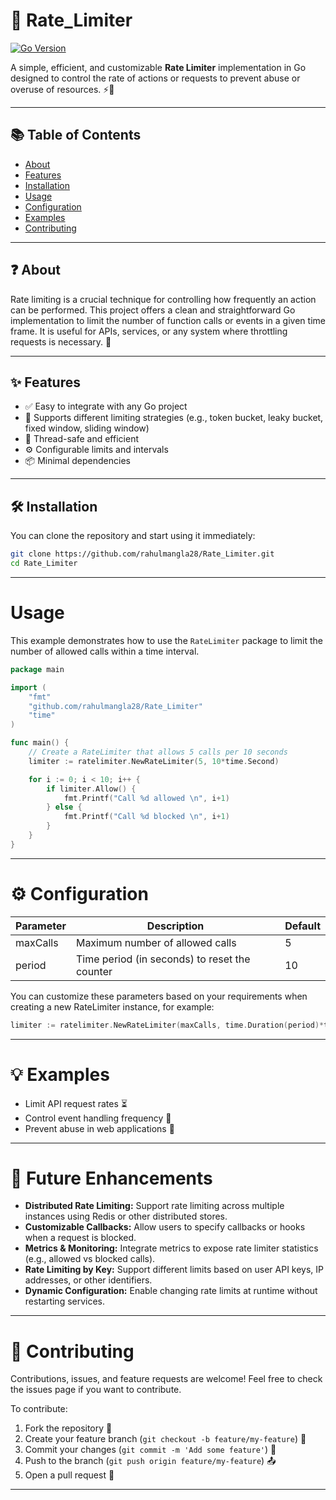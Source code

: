 # 🚦 Rate_Limiter

[![Go Version](https://img.shields.io/badge/go-1.24.4-blue.svg)](https://golang.org/dl/)

A simple, efficient, and customizable **Rate Limiter** implementation in Go designed to control the rate of actions or requests to prevent abuse or overuse of resources. ⚡️🐹


---


## 📚 Table of Contents

- [About](https://github.com/rahulmangla28/Rate_Limiter/new/main?filename=README.md#-about)  
- [Features](https://github.com/rahulmangla28/Rate_Limiter/new/main?filename=README.md#-features)  
- [Installation](https://github.com/rahulmangla28/Rate_Limiter/new/main?filename=README.md#-installation)  
- [Usage](https://github.com/rahulmangla28/Rate_Limiter/new/main?filename=README.md#-usage)  
- [Configuration](https://github.com/rahulmangla28/Rate_Limiter/new/main?filename=README.md#-configuration)  
- [Examples](https://github.com/rahulmangla28/Rate_Limiter/new/main?filename=README.md#-examples)  
- [Contributing](https://github.com/rahulmangla28/Rate_Limiter/new/main?filename=README.md#-contributing)  


---


## ❓ About

Rate limiting is a crucial technique for controlling how frequently an action can be performed. This project offers a clean and straightforward Go implementation to limit the number of function calls or events in a given time frame. It is useful for APIs, services, or any system where throttling requests is necessary. 🚀


---


## ✨ Features

- ✅ Easy to integrate with any Go project  
- 🔄 Supports different limiting strategies (e.g., token bucket, leaky bucket, fixed window, sliding window)  
- 🧵 Thread-safe and efficient  
- ⚙️ Configurable limits and intervals  
- 📦 Minimal dependencies  


---


## 🛠 Installation

You can clone the repository and start using it immediately:

```bash
git clone https://github.com/rahulmangla28/Rate_Limiter.git
cd Rate_Limiter
```


---


# Usage

This example demonstrates how to use the `RateLimiter` package to limit the number of allowed calls within a time interval.

```go
package main

import (
    "fmt"
    "github.com/rahulmangla28/Rate_Limiter"
    "time"
)

func main() {
    // Create a RateLimiter that allows 5 calls per 10 seconds
    limiter := ratelimiter.NewRateLimiter(5, 10*time.Second)

    for i := 0; i < 10; i++ {
        if limiter.Allow() {
            fmt.Printf("Call %d allowed \n", i+1)
        } else {
            fmt.Printf("Call %d blocked \n", i+1)
        }
    }
}
```


---


# ⚙️ Configuration

| Parameter | Description                      | Default |
|-----------|--------------------------------|---------|
| maxCalls  | Maximum number of allowed calls | 5       |
| period    | Time period (in seconds) to reset the counter | 10      |

You can customize these parameters based on your requirements when creating a new RateLimiter instance, for example:

```go
limiter := ratelimiter.NewRateLimiter(maxCalls, time.Duration(period)*time.Second)
```


---


# 💡 Examples

- Limit API request rates ⏳  
- Control event handling frequency 🎯  
- Prevent abuse in web applications 🚫  


---


# 🚧 Future Enhancements

- **Distributed Rate Limiting:** Support rate limiting across multiple instances using Redis or other distributed stores.
- **Customizable Callbacks:** Allow users to specify callbacks or hooks when a request is blocked.
- **Metrics & Monitoring:** Integrate metrics to expose rate limiter statistics (e.g., allowed vs blocked calls).
- **Rate Limiting by Key:** Support different limits based on user API keys, IP addresses, or other identifiers.
- **Dynamic Configuration:** Enable changing rate limits at runtime without restarting services.


---


# 🤝 Contributing

Contributions, issues, and feature requests are welcome! Feel free to check the issues page if you want to contribute.

To contribute:

1. Fork the repository 🍴  
2. Create your feature branch (`git checkout -b feature/my-feature`) 🌿  
3. Commit your changes (`git commit -m 'Add some feature'`) 💬  
4. Push to the branch (`git push origin feature/my-feature`) 📤  
5. Open a pull request 🔀  


---
